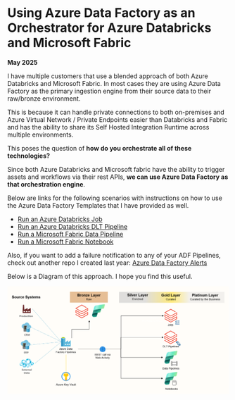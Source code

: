 # Using Azure Data Factory as an Orchestrator for Azure Databricks and Microsoft Fabric

**May 2025**

I have multiple customers that use a blended approach of both Azure Databricks and Microsoft Fabric. In most cases they are using Azure Data Factory as the primary ingestion engine from their source data to their raw/bronze environment.  

This is because it can handle private connections to both on-premises and Azure Virtual Network / Private Endpoints easier than Databricks and Fabric and has the ability to share its Self Hosted Integration Runtime across multiple environments.

This poses the question of <b>how do you orchestrate all of these technologies?</b>

Since both Azure Databricks and Microsoft fabric have the ability to trigger assets and workflows via their rest APIs, <b>we can use Azure Data Factory as that orchestration engine</b>.   

Below are links for the following scenarios with instructions on how to use the Azure Data Factory Templates that I have provided as well.

- [Run an Azure Databricks Job](DatabricksJob.md)
- [Run an Azure Databricks DLT Pipeline](DatabricksDLTPipeline.md)
- [Run a Microsoft Fabric Data Pipeline](FabricPipeline.md)
- [Run a Microsoft Fabric Notebook](FabricNotebook.md)

Also, if you want to add a failure notification to any of your ADF Pipelines, check out another repo I created last year: [Azure Data Factory Alerts](https://github.com/jcbendernh/ADFAlerts)

Below is a Diagram of this approach.  I hope you find this useful.

<img src="img/ADFOrchestrate.png" alt="ADF Orchestrate" width="800">